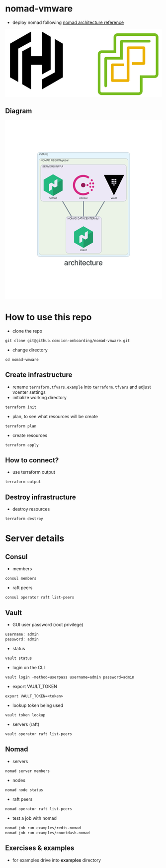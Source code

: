 # nomad-vmware
- deploy nomad following [nomad architecture reference](https://learn.hashicorp.com/tutorials/nomad/production-reference-architecture-vm-with-consul?in=nomad/enterprise)

![](pic-hashicorp-vmware.png)

## Diagram
![](./diagram/diagram.png)

# How to use this repo
- clone the repo
```
git clone git@github.com:ion-onboarding/nomad-vmware.git
```

- change directory
```
cd nomad-vmware
```

## Create infrastructure
- rename `terraform.tfvars.example` into `terraform.tfvars` and adjust vcenter settings
- initialize working directory
```
terraform init
```

- plan, to see what resources will be create
```
terraform plan
```

- create resources
```
terraform apply
```

## How to connect?
- use terraform output
```
terraform output
```

## Destroy infrastructure
- destroy resources
```
terraform destroy
```

# Server details

## Consul
- members
```
consul members
```

- raft peers
```
consul operator raft list-peers
```

## Vault
- GUI user password (root privilege)
```
username: admin
password: admin
```
- status
```
vault status
```

- login on the CLI
```
vault login -method=userpass username=admin password=admin
```

- export VAULT_TOKEN
```
export VAULT_TOKEN=<token>
```

- lookup token being used
```
vault token lookup
```

- servers (raft)
```
vault operator raft list-peers
```

## Nomad
- servers
```
nomad server members
```

- nodes
```
nomad node status
```

- raft peers
```
nomad operator raft list-peers
```

- test a job with nomad
```
nomad job run examples/redis.nomad
nomad job run examples/countdash.nomad
```

## Exercises & examples
- for examples drive into __examples__ directory